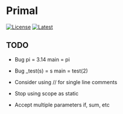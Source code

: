 # Primal

[![License](https://img.shields.io/badge/license-MIT-green.svg)](https://github.com/primal-lang/sdk/blob/main/LICENSE)
[![Latest](https://img.shields.io/badge/Latest-0.0.1-blue)](https://github.com/primal-lang/sdk/releases/tag/v0.0.1)

## TODO
* Bug
pi = 3.14
main = pi

* Bug
_test(s) = s
main = test(2)

* Consider using // for single line comments

* Stop using scope as static
* Accept multiple parameters if, sum, etc